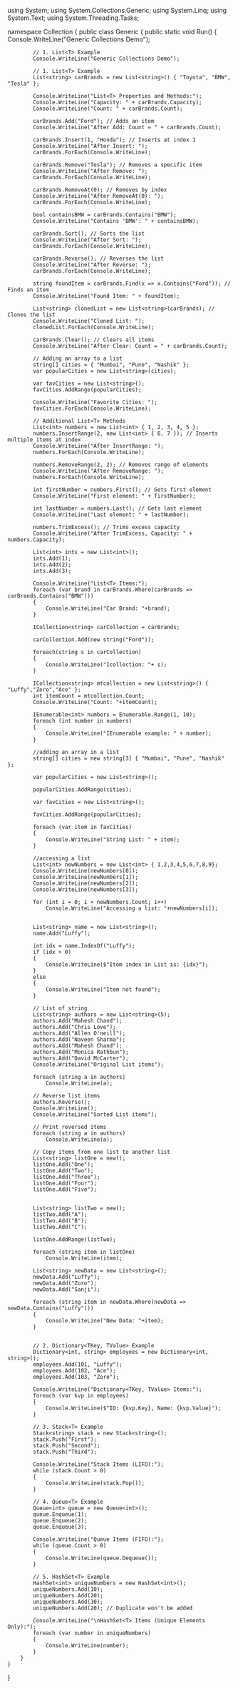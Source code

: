 using System;
using System.Collections.Generic;
using System.Linq;
using System.Text;
using System.Threading.Tasks;

namespace Collection
{
    public class Generic
    {
        public static void Run()
        {
            Console.WriteLine("Generic Collections Demo");

            // 1. List<T> Example
            Console.WriteLine("Generic Collections Demo");

            // 1. List<T> Example
            List<string> carBrands = new List<string>() { "Toyota", "BMW", "Tesla" };

            Console.WriteLine("List<T> Properties and Methods:");
            Console.WriteLine("Capacity: " + carBrands.Capacity);
            Console.WriteLine("Count: " + carBrands.Count);

            carBrands.Add("Ford"); // Adds an item
            Console.WriteLine("After Add: Count = " + carBrands.Count);

            carBrands.Insert(1, "Honda"); // Inserts at index 1
            Console.WriteLine("After Insert: ");
            carBrands.ForEach(Console.WriteLine);

            carBrands.Remove("Tesla"); // Removes a specific item
            Console.WriteLine("After Remove: ");
            carBrands.ForEach(Console.WriteLine);

            carBrands.RemoveAt(0); // Removes by index
            Console.WriteLine("After RemoveAt(0): ");
            carBrands.ForEach(Console.WriteLine);

            bool containsBMW = carBrands.Contains("BMW");
            Console.WriteLine("Contains 'BMW': " + containsBMW);

            carBrands.Sort(); // Sorts the list
            Console.WriteLine("After Sort: ");
            carBrands.ForEach(Console.WriteLine);

            carBrands.Reverse(); // Reverses the list
            Console.WriteLine("After Reverse: ");
            carBrands.ForEach(Console.WriteLine);

            string foundItem = carBrands.Find(x => x.Contains("Ford")); // Finds an item
            Console.WriteLine("Found Item: " + foundItem);

            List<string> clonedList = new List<string>(carBrands); // Clones the list
            Console.WriteLine("Cloned List: ");
            clonedList.ForEach(Console.WriteLine);

            carBrands.Clear(); // Clears all items
            Console.WriteLine("After Clear: Count = " + carBrands.Count);

            // Adding an array to a list
            string[] cities = { "Mumbai", "Pune", "Nashik" };
            var popularCities = new List<string>(cities);

            var favCities = new List<string>();
            favCities.AddRange(popularCities);

            Console.WriteLine("Favorite Cities: ");
            favCities.ForEach(Console.WriteLine);

            // Additional List<T> Methods
            List<int> numbers = new List<int> { 1, 2, 3, 4, 5 };
            numbers.InsertRange(2, new List<int> { 6, 7 }); // Inserts multiple items at index
            Console.WriteLine("After InsertRange: ");
            numbers.ForEach(Console.WriteLine);

            numbers.RemoveRange(2, 2); // Removes range of elements
            Console.WriteLine("After RemoveRange: ");
            numbers.ForEach(Console.WriteLine);

            int firstNumber = numbers.First(); // Gets first element
            Console.WriteLine("First element: " + firstNumber);

            int lastNumber = numbers.Last(); // Gets last element
            Console.WriteLine("Last element: " + lastNumber);

            numbers.TrimExcess(); // Trims excess capacity
            Console.WriteLine("After TrimExcess, Capacity: " + numbers.Capacity);

            List<int> ints = new List<int>();
            ints.Add(1);
            ints.Add(2);
            ints.Add(3);

            Console.WriteLine("List<T> Items:");
            foreach (var brand in carBrands.Where(carBrands => carBrands.Contains("BMW")))
            {
                Console.WriteLine("Car Brand: "+brand);
            }

            ICollection<string> carCollection = carBrands;

            carCollection.Add(new string("Ford"));

            foreach(string s in carCollection)
            {
                Console.WriteLine("Icollection: "+ s);
            }

            ICollection<string> mtcollection = new List<string>() { "Luffy","Zoro","Ace" };
            int itemCount = mtcollection.Count;
            Console.WriteLine("Count: "+itemCount);

            IEnumerable<int> numbers = Enumerable.Range(1, 10);
            foreach (int number in numbers)
            {
                Console.WriteLine("IEnumerable example: " + number);
            }

            //adding an array in a list
            string[] cities = new string[3] { "Mumbai", "Pune", "Nashik" };

            var popularCities = new List<string>();

            popularCities.AddRange(cities);

            var favCities = new List<string>();

            favCities.AddRange(popularCities);

            foreach (var item in favCities)
            {
                Console.WriteLine("String List: " + item);
            }

            //accessing a list
            List<int> newNumbers = new List<int> { 1,2,3,4,5,6,7,8,9};
            Console.WriteLine(newNumbers[0]); 
            Console.WriteLine(newNumbers[1]); 
            Console.WriteLine(newNumbers[2]); 
            Console.WriteLine(newNumbers[3]);

            for (int i = 0; i < newNumbers.Count; i++)
                Console.WriteLine("Accessing a list: "+newNumbers[i]);


            List<string> name = new List<string>();
            name.Add("Luffy");

            int idx = name.IndexOf("Luffy");
            if (idx > 0)
            {
                Console.WriteLine($"Item index in List is: {idx}");
            }
            else
            {
                Console.WriteLine("Item not found");
            }

            // List of string
            List<string> authors = new List<string>(5);
            authors.Add("Mahesh Chand");
            authors.Add("Chris Love");
            authors.Add("Allen O'neill");
            authors.Add("Naveen Sharma");
            authors.Add("Mahesh Chand");
            authors.Add("Monica Rathbun");
            authors.Add("David McCarter");
            Console.WriteLine("Original List items");
       
            foreach (string a in authors)
                Console.WriteLine(a);

            // Reverse list items
            authors.Reverse();
            Console.WriteLine();
            Console.WriteLine("Sorted List items");

            // Print reversed items
            foreach (string a in authors)
                Console.WriteLine(a);

            // Copy items from one list to another list
            List<string> listOne = new();
            listOne.Add("One");
            listOne.Add("Two");
            listOne.Add("Three");
            listOne.Add("Four");
            listOne.Add("Five");

            
            List<string> listTwo = new();
            listTwo.Add("A");
            listTwo.Add("B");
            listTwo.Add("C");
            
            listOne.AddRange(listTwo);

            foreach (string item in listOne)
                Console.WriteLine(item);

            List<string> newData = new List<string>();
            newData.Add("Luffy");
            newData.Add("Zoro");
            newData.Add("Sanji");

            foreach (string item in newData.Where(newData => newData.Contains("Luffy")))
            {
                Console.WriteLine("New Data: "+item);
            }


            // 2. Dictionary<TKey, TValue> Example
            Dictionary<int, string> employees = new Dictionary<int, string>();
            employees.Add(101, "Luffy");
            employees.Add(102, "Ace");
            employees.Add(103, "Zoro");

            Console.WriteLine("Dictionary<TKey, TValue> Items:");
            foreach (var kvp in employees)
            {
                Console.WriteLine($"ID: {kvp.Key}, Name: {kvp.Value}");
            }

            // 3. Stack<T> Example
            Stack<string> stack = new Stack<string>();
            stack.Push("First");
            stack.Push("Second");
            stack.Push("Third");

            Console.WriteLine("Stack Items (LIFO):");
            while (stack.Count > 0)
            {
                Console.WriteLine(stack.Pop());
            }

            // 4. Queue<T> Example
            Queue<int> queue = new Queue<int>();
            queue.Enqueue(1);
            queue.Enqueue(2);
            queue.Enqueue(3);

            Console.WriteLine("Queue Items (FIFO):");
            while (queue.Count > 0)
            {
                Console.WriteLine(queue.Dequeue());
            }

            // 5. HashSet<T> Example
            HashSet<int> uniqueNumbers = new HashSet<int>();
            uniqueNumbers.Add(10);
            uniqueNumbers.Add(20);
            uniqueNumbers.Add(30);
            uniqueNumbers.Add(20); // Duplicate won't be added

            Console.WriteLine("\nHashSet<T> Items (Unique Elements Only):");
            foreach (var number in uniqueNumbers)
            {
                Console.WriteLine(number);
            }
        }
    }
}
